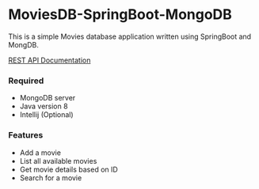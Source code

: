 # MoviesDB-SpringBoot-MongoDB
This is a simple Movies database application written using SpringBoot and MongDB. 

[REST API Documentation ](https://documenter.getpostman.com/view/4456235/TzskEiFE)

### Required
* MongoDB server 
* Java version 8 
* Intellij (Optional) 

### Features 
* Add a movie
* List all available movies 
* Get movie details based on ID 
* Search for a movie 
